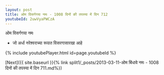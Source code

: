 ```yaml
---
layout: post
title: ओम विसर्गगया नमः - 1008 दिनों की तपस्या में दिन 712
youtubeId: 2uwVyaPWCzA
---
```

 
 
 ओम विसर्गगया नमः  
 
 -  जो अर्धा नरेश्वराच्या रूपात विसरगासारखा आहे 
 
  
 
  
 
 
 
 
 
 


{% include youtubePlayer.html id=page.youtubeId %}
 
[Next]({{ site.baseurl }}{% link  split1/_posts/2013-03-11-ओम बिंधावे नमः - 1008 दिनों की तपस्या में दिन 711.md%})
 
